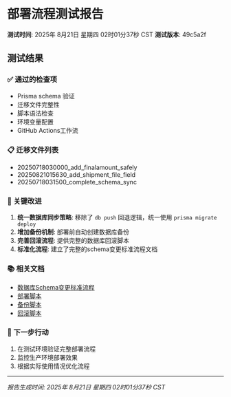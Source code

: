 # 部署流程测试报告

**测试时间**: 2025年 8月21日 星期四 02时01分37秒 CST
**测试版本**: 49c5a2f

## 测试结果

### ✅ 通过的检查项
- Prisma schema 验证
- 迁移文件完整性
- 脚本语法检查
- 环境变量配置
- GitHub Actions工作流

### 📋 迁移文件列表
- 20250718030000_add_finalamount_safely
- 20250821015630_add_shipment_file_field
- 20250718031500_complete_schema_sync

### 🔧 关键改进
1. **统一数据库同步策略**: 移除了 `db push` 回退逻辑，统一使用 `prisma migrate deploy`
2. **增加备份机制**: 部署前自动创建数据库备份
3. **完善回滚流程**: 提供完整的数据库回滚脚本
4. **标准化流程**: 建立了完整的schema变更标准流程文档

### 📚 相关文档
- [数据库Schema变更标准流程](docs/database-schema-change-process.md)
- [部署脚本](scripts/deploy-to-ecs.sh)
- [备份脚本](scripts/db-backup.sh)
- [回滚脚本](scripts/db-rollback.sh)

### 🚀 下一步行动
1. 在测试环境验证完整部署流程
2. 监控生产环境部署效果
3. 根据实际使用情况优化流程

---
*报告生成时间: 2025年 8月21日 星期四 02时01分37秒 CST*
